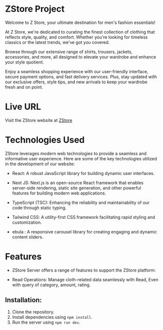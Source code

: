 # ZStore Project

Welcome to Z Store, your ultimate destination for men's fashion essentials!

At Z Store, we're dedicated to curating the finest collection of clothing that reflects style, quality, and comfort. Whether you're looking for timeless classics or the latest trends, we've got you covered.

Browse through our extensive range of shirts, trousers, jackets, accessories, and more, all designed to elevate your wardrobe and enhance your style quotient.

Enjoy a seamless shopping experience with our user-friendly interface, secure payment options, and fast delivery services. Plus, stay updated with our exclusive offers, style tips, and new arrivals to keep your wardrobe fresh and on point.

# Live URL

Visit the ZStore website at [ZStore](https://zstore-client.vercel.app/)

# Technologies Used

ZStore leverages modern web technologies to provide a seamless and informative user experience. Here are some of the key technologies utilized in the development of our website:

- React: A robust JavaScript library for building dynamic user interfaces.

- Next JS: Next.js is an open-source React framework that enables server-side rendering, static site generation, and other powerful features for building modern web applications.

- TypeScript (TSC): Enhancing the reliability and maintainability of our code through static typing.

- Tailwind CSS: A utility-first CSS framework facilitating rapid styling and customization.

- ebula : A responsive carousel library for creating engaging and dynamic content sliders.

# Features

- ZStore Server offers a range of features to support the ZStore platform:

- Read Operations: Manage cloth-related data seamlessly with Read, Even with query of category, amount, rating.

## Installation:

1. Clone the repository.
2. Install dependencies using `npm install`.
3. Run the server using `npm run dev`.
